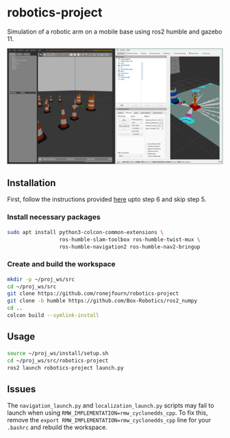 # robotics-project
Simulation of a robotic arm on a mobile base using ros2 humble and gazebo 11.

![screenshot](https://github.com/ronejfourn/robotics-project/blob/main/screenshot.png)

## Installation
First, follow the instructions provided [here](https://github.com/IFRA-Cranfield/ros2_RobotSimulation/tree/humble?tab=readme-ov-file#ros20-humble-environment-set-up) upto step 6 and skip step 5.
### Install necessary packages
```sh
sudo apt install python3-colcon-common-extensions \
                 ros-humble-slam-toolbox ros-humble-twist-mux \
                 ros-humble-navigation2 ros-humble-nav2-bringup
```

### Create and build the workspace
```sh
mkdir -p ~/proj_ws/src
cd ~/proj_ws/src
git clone https://github.com/ronejfourn/robotics-project
git clone -b humble https://github.com/Box-Robotics/ros2_numpy
cd ..
colcon build --symlink-install
```

## Usage
```sh
source ~/proj_ws/install/setup.sh
cd ~/proj_ws/src/robotics-project
ros2 launch robotics-project launch.py
```

## Issues
The `navigation_launch.py` and `localization_launch.py` scripts may fail to launch when using `RMW_IMPLEMENTATION=rmw_cyclonedds_cpp`. To fix this, remove the `export RMW_IMPLEMENTATION=rmw_cyclonedds_cpp` line for your `.bashrc` and rebuild the workspace.
